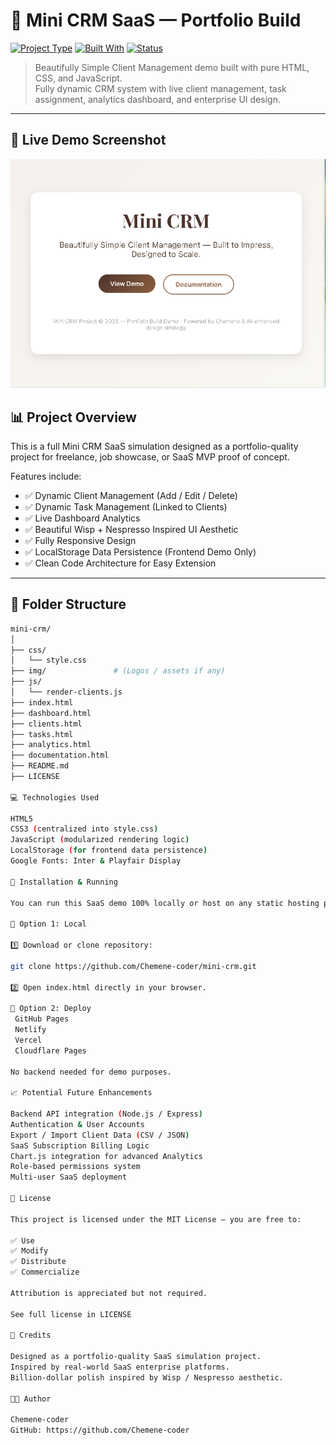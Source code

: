 # 🚀 Mini CRM SaaS — Portfolio Build

[![Project Type](https://img.shields.io/badge/Project-Type%3A%20SaaS%20CRM-blueviolet?style=for-the-badge)](https://github.com/Chemene-coder/mini-crm)
[![Built With](https://img.shields.io/badge/Built%20With-Mini%20CRM%20SaaS%20Demo-brown?style=for-the-badge&logo=github)](https://github.com/Chemene-coder/mini-crm)
[![Status](https://img.shields.io/badge/Status-Production%20Ready-brightgreen?style=for-the-badge)](https://github.com/Chemene-coder/mini-crm)



> Beautifully Simple Client Management demo built with pure HTML, CSS, and JavaScript.  
> Fully dynamic CRM system with live client management, task assignment, analytics dashboard, and enterprise UI design.

---
## 📸 Live Demo Screenshot

![Mini CRM SaaS Screenshot](img/mini-crm-home.png)

## 📊 Project Overview

This is a full Mini CRM SaaS simulation designed as a portfolio-quality project for freelance, job showcase, or SaaS MVP proof of concept.

Features include:

- ✅ Dynamic Client Management (Add / Edit / Delete)
- ✅ Dynamic Task Management (Linked to Clients)
- ✅ Live Dashboard Analytics
- ✅ Beautiful Wisp + Nespresso Inspired UI Aesthetic
- ✅ Fully Responsive Design
- ✅ LocalStorage Data Persistence (Frontend Demo Only)
- ✅ Clean Code Architecture for Easy Extension

---

## 📂 Folder Structure

```bash
mini-crm/
│
├── css/
│   └── style.css
├── img/               # (Logos / assets if any)
├── js/
│   └── render-clients.js
├── index.html
├── dashboard.html
├── clients.html
├── tasks.html
├── analytics.html
├── documentation.html
├── README.md
├── LICENSE

💻 Technologies Used

HTML5
CSS3 (centralized into style.css)
JavaScript (modularized rendering logic)
LocalStorage (for frontend data persistence)
Google Fonts: Inter & Playfair Display

🔧 Installation & Running

You can run this SaaS demo 100% locally or host on any static hosting platform:

🔨 Option 1: Local

1️⃣ Download or clone repository:

git clone https://github.com/Chemene-coder/mini-crm.git 

2️⃣ Open index.html directly in your browser.

🔨 Option 2: Deploy
 GitHub Pages
 Netlify
 Vercel
 Cloudflare Pages

No backend needed for demo purposes.

📈 Potential Future Enhancements

Backend API integration (Node.js / Express)
Authentication & User Accounts
Export / Import Client Data (CSV / JSON)
SaaS Subscription Billing Logic
Chart.js integration for advanced Analytics
Role-based permissions system
Multi-user SaaS deployment

📃 License

This project is licensed under the MIT License — you are free to:

✅ Use
✅ Modify
✅ Distribute
✅ Commercialize

Attribution is appreciated but not required.

See full license in LICENSE

🙏 Credits

Designed as a portfolio-quality SaaS simulation project.
Inspired by real-world SaaS enterprise platforms.
Billion-dollar polish inspired by Wisp / Nespresso aesthetic.

👨‍💻 Author

Chemene-coder
GitHub: https://github.com/Chemene-coder
